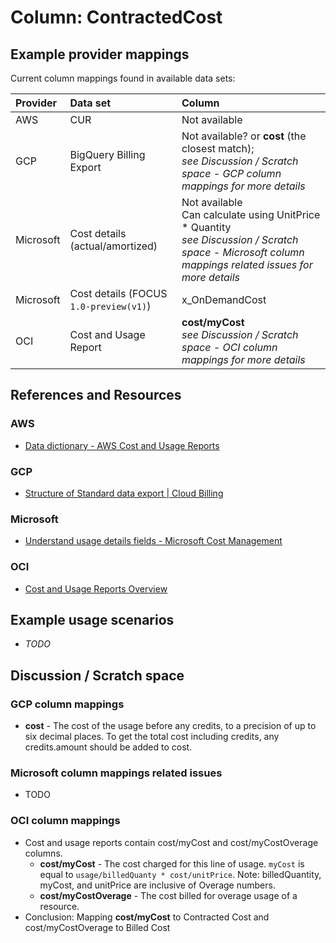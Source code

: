 # Column: ContractedCost

## Example provider mappings

Current column mappings found in available data sets:

| Provider  | Data set                | Column                                                                                     |
|:----------|:------------------------|:-------------------------------------------------------------------------------------------|
| AWS       | CUR                     | Not available                                                                              |
| GCP       | BigQuery Billing Export | Not available? or **cost** (the closest match);<br>*see Discussion / Scratch space - GCP column mappings for more details*        |
| Microsoft | Cost details (actual/amortized) | Not available<br>Can calculate using UnitPrice * Quantity<br>*see Discussion / Scratch space - Microsoft column mappings related issues for more details* |
| Microsoft | Cost details (FOCUS `1.0-preview(v1)`) | x_OnDemandCost |
| OCI       | Cost and Usage Report   | **cost/myCost**<br>*see Discussion / Scratch space - OCI column mappings for more details* |

## References and Resources

### AWS

* [Data dictionary - AWS Cost and Usage Reports](https://docs.aws.amazon.com/cur/latest/userguide/data-dictionary.html)

### GCP

* [Structure of Standard data export | Cloud Billing](https://cloud.google.com/billing/docs/how-to/export-data-bigquery-tables/standard-usage)

### Microsoft

* [Understand usage details fields - Microsoft Cost Management](https://learn.microsoft.com/en-us/azure/cost-management-billing/automate/understand-usage-details-fields)

### OCI

* [Cost and Usage Reports Overview](https://docs.oracle.com/en-us/iaas/Content/Billing/Concepts/usagereportsoverview.htm)

## Example usage scenarios

* *TODO*

## Discussion / Scratch space

### GCP column mappings

* **cost** - The cost of the usage before any credits, to a precision of up to six decimal places. To get the total cost including credits, any credits.amount should be added to cost.

### Microsoft column mappings related issues

* TODO

### OCI column mappings

* Cost and usage reports contain cost/myCost and cost/myCostOverage columns.
  * **cost/myCost** - The cost charged for this line of usage. `myCost` is equal to `usage/billedQuanty * cost/unitPrice`. Note: billedQuantity, myCost, and unitPrice are inclusive of Overage numbers.
  * **cost/myCostOverage** - The cost billed for overage usage of a resource.
* Conclusion: Mapping **cost/myCost** to Contracted Cost and cost/myCostOverage to Billed Cost
